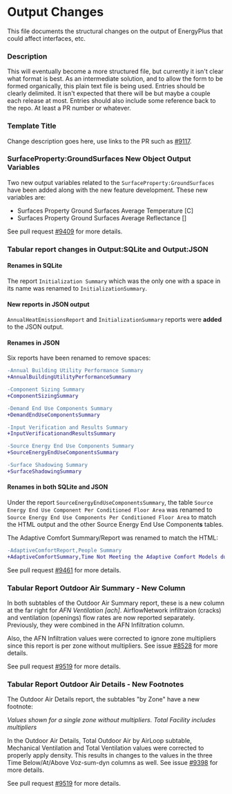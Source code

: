 Output Changes
==============

This file documents the structural changes on the output of EnergyPlus that could affect interfaces, etc.

### Description

This will eventually become a more structured file, but currently it isn't clear what format is best. As an intermediate solution, and to allow the form to be formed organically, this plain text file is being used. Entries should be clearly delimited.  It isn't expected that there will be but maybe a couple each release at most. Entries should also include some reference back to the repo.  At least a PR number or whatever.

### Template Title

Change description goes here, use links to the PR such as [#9117](https://github.com/NREL/EnergyPlus/pull/9117/files).

### SurfaceProperty:GroundSurfaces New Object Output Variables

Two new output variables related to the `SurfaceProperty:GroundSurfaces` have been added along with the new feature development. These new variables are:

- Surfaces Property Ground Surfaces Average Temperature [C]
- Surfaces Property Ground Surfaces Average Reflectance []

See pull request [#9409](https://github.com/NREL/EnergyPlus/pull/9409) for more details.

### Tabular report changes in Output:SQLite and Output:JSON

#### Renames in SQLite

The report `Initialization Summary` which was the only one with a space in its name was renamed to `InitializationSummary`.

#### New reports in JSON output

`AnnualHeatEmissionsReport` and `InitializationSummary` reports were **added** to the JSON output.

#### Renames in JSON

Six reports have been renamed to remove spaces:

```diff
-Annual Building Utility Performance Summary
+AnnualBuildingUtilityPerformanceSummary

-Component Sizing Summary
+ComponentSizingSummary

-Demand End Use Components Summary
+DemandEndUseComponentsSummary

-Input Verification and Results Summary
+InputVerificationandResultsSummary

-Source Energy End Use Components Summary
+SourceEnergyEndUseComponentsSummary

-Surface Shadowing Summary
+SurfaceShadowingSummary
```

#### Renames in both SQLite and JSON

Under the report `SourceEnergyEndUseComponentsSummary`, the table `Source Energy End Use Component Per Conditioned Floor Area` was renamed to `Source Energy End Use Components Per Conditioned Floor Area` to match the HTML output and the other Source Energy End Use Component**s** tables.

The Adaptive Comfort Summary/Report was renamed to match the HTML:

```diff
-AdaptiveComfortReport,People Summary
+AdaptiveComfortSummary,Time Not Meeting the Adaptive Comfort Models during Occupied Hours
```

See pull request [#9461](https://github.com/NREL/EnergyPlus/pull/9461) for more details.

### Tabular Report Outdoor Air Summary - New Column
In both subtables of the Outdoor Air Summary report, these is a new column at the far right for *AFN Ventilation [ach]*. AirflowNetwork infiltraion (cracks) and ventilation (openings) flow rates are now reported separately. Previously, they were combined in the AFN Infiltration column. 

Also, the AFN Infiltration values were corrected to ignore zone multipliers since this report is per zone without multipliers. See issue [#8528](https://github.com/NREL/EnergyPlus/issues/8528) for more details.

See pull request [#9519](https://github.com/NREL/EnergyPlus/pull/9519) for more details.

### Tabular Report Outdoor Air Details - New Footnotes
The Outdoor Air Details report, the subtables "by Zone" have a new footnote:

*Values shown for a single zone without multipliers. Total Facility includes multipliers*

In the Outdoor Air Details, Total Outdoor Air by AirLoop subtable, Mechanical Ventilation and Total Ventilation values were corrected to properly apply density. This results in changes to the values in the three Time Below/At/Above Voz-sum-dyn columns as well. See issue [#9398](https://github.com/NREL/EnergyPlus/issues/9398) for more details.

See pull request [#9519](https://github.com/NREL/EnergyPlus/pull/9519) for more details.

